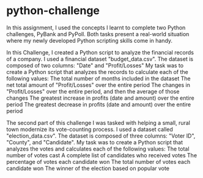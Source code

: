 # python-challenge
In this assignment, I used the concepts I learnt to complete two Python challenges, PyBank and PyPoll. Both tasks present a real-world situation where my newly developed Python scripting skills come in handy.

In this Challenge, I created a Python script to analyze the financial records of a company. I used a financial dataset "budget_data.csv". The dataset is composed of two columns: "Date" and "Profit/Losses"
My task was to create a Python script that analyzes the records to calculate each of the following values:
The total number of months included in the dataset
The net total amount of "Profit/Losses" over the entire period
The changes in "Profit/Losses" over the entire period, and then the average of those changes
The greatest increase in profits (date and amount) over the entire period
The greatest decrease in profits (date and amount) over the entire period

The second part of this challenge I was tasked with helping a small, rural town modernize its vote-counting process.
I used a dataset called "election_data.csv". The dataset is composed of three columns: "Voter ID", "County", and "Candidate".
My task was to create a Python script that analyzes the votes and calculates each of the following values:
The total number of votes cast
A complete list of candidates who received votes
The percentage of votes each candidate won
The total number of votes each candidate won
The winner of the election based on popular vote
